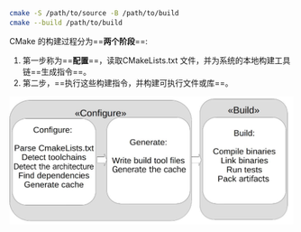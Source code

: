 

```sh
cmake -S /path/to/source -B /path/to/build
cmake --build /path/to/build
```

CMake 的构建过程分为==**两个阶段**==:

1. 第一步称为==**配置**==，读取CMakeLists.txt 文件，并为系统的本地构建工具链==生成指令==。
2. 第二步，==执行这些构建指令，并构建可执行文件或库==。

![image-20221106125356662](CMake%E7%9A%84%E6%9E%84%E5%BB%BA%E8%BF%87%E7%A8%8B.assets/image-20221106125356662.png)
